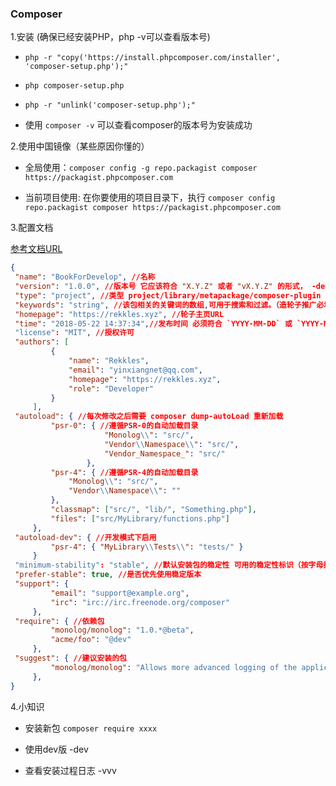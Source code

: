 ### Composer

1.安装 (确保已经安装PHP，php -v可以查看版本号)
  * `php -r "copy('https://install.phpcomposer.com/installer', 'composer-setup.php');"`
  
  * `php composer-setup.php`
  
  * `php -r "unlink('composer-setup.php');"`
  
  * 使用 `composer -v` 可以查看composer的版本号为安装成功
  
2.使用中国镜像（某些原因你懂的）
  * 全局使用：`composer config -g repo.packagist composer https://packagist.phpcomposer.com`
  
  * 当前项目使用: 在你要使用的项目目录下，执行 `composer config repo.packagist composer https://packagist.phpcomposer.com`
  
3.配置文档   

  [参考文档URL](http://docs.phpcomposer.com/04-schema.html)
  
  ```json
  {
   "name": "BookForDevelop", //名称 
   "version": "1.0.0", //版本号 它应该符合 "X.Y.Z" 或者 "vX.Y.Z" 的形式， -dev、-patch、-alpha、-beta 或 -RC 这些后缀是可选的   
   "type": "project", //类型 project/library/metapackage/composer-plugin
   "keywords": "string", //该包相关的关键词的数组,可用于搜索和过滤。（造轮子推广必填）
   "homepage": "https://rekkles.xyz", //轮子主页URL
   "time": "2018-05-22 14:37:34",//发布时间 必须符合 `YYYY-MM-DD` 或 `YYYY-MM-DD HH:MM:SS` 格式 
   "license": "MIT", //授权许可    
   "authors": [
           {
               "name": "Rekkles",
               "email": "yinxiangnet@qq.com",
               "homepage": "https://rekkles.xyz",
               "role": "Developer"
           }
       ],       
   "autoload": { //每次修改之后需要 composer dump-autoLoad 重新加载
           "psr-0": { //遵循PSR-0的自动加载目录
                       "Monolog\\": "src/",
                       "Vendor\\Namespace\\": "src/",
                       "Vendor_Namespace_": "src/"
                   },
           "psr-4": { //遵循PSR-4的自动加载目录
               "Monolog\\": "src/",
               "Vendor\\Namespace\\": ""
           },
           "classmap": ["src/", "lib/", "Something.php"],
           "files": ["src/MyLibrary/functions.php"]
       },     
   "autoload-dev": { //开发模式下启用
           "psr-4": { "MyLibrary\\Tests\\": "tests/" }
       }       
   "minimum-stability": "stable", //默认安装包的稳定性 可用的稳定性标识（按字母排序）：dev、alpha、beta、RC、stable。
   "prefer-stable": true, //是否优先使用稳定版本
   "support": {
           "email": "support@example.org",
           "irc": "irc://irc.freenode.org/composer"
       },
   "require": { //依赖包
           "monolog/monolog": "1.0.*@beta",
           "acme/foo": "@dev"
       },
   "suggest": { //建议安装的包
           "monolog/monolog": "Allows more advanced logging of the application flow"
       },           
  }
  ```
  
4.小知识
  * 安装新包 `composer require xxxx`
  
  * 使用dev版 -dev 
  
  * 查看安装过程日志 -vvv 
  